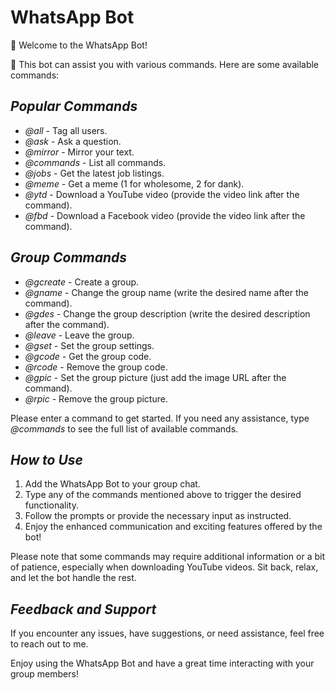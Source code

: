 # WhatsApp Bot

👋 Welcome to the WhatsApp Bot!

🤖 This bot can assist you with various commands. Here are some available commands:

*Popular Commands*
-----------------
- *@all* - Tag all users.
- *@ask* - Ask a question.
- *@mirror* - Mirror your text.
- *@commands* - List all commands.
- *@jobs* - Get the latest job listings.
- *@meme* - Get a meme (1 for wholesome, 2 for dank).
- *@ytd* - Download a YouTube video (provide the video link after the command).
- *@fbd* - Download a Facebook video (provide the video link after the command).

*Group Commands*
-----------------
- *@gcreate* - Create a group.
- *@gname* - Change the group name (write the desired name after the command).
- *@gdes* - Change the group description (write the desired description after the command).
- *@leave* - Leave the group.
- *@gset* - Set the group settings.
- *@gcode* - Get the group code.
- *@rcode* - Remove the group code.
- *@gpic* - Set the group picture (just add the image URL after the command).
- *@rpic* - Remove the group picture.

Please enter a command to get started. If you need any assistance, type *@commands* to see the full list of available commands.

## *How to Use*
1. Add the WhatsApp Bot to your group chat.
2. Type any of the commands mentioned above to trigger the desired functionality.
3. Follow the prompts or provide the necessary input as instructed.
4. Enjoy the enhanced communication and exciting features offered by the bot!

Please note that some commands may require additional information or a bit of patience, especially when downloading YouTube videos. Sit back, relax, and let the bot handle the rest.

## *Feedback and Support*

If you encounter any issues, have suggestions, or need assistance, feel free to reach out to me.

Enjoy using the WhatsApp Bot and have a great time interacting with your group members!
